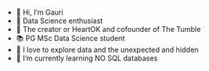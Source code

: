 - 👋 Hi, I’m Gauri
- 🌱 Data Science enthusiast 
- 🧠 The creator or HeartOK and cofounder of The Tumble
- 📚 PG MSc Data Science student
- 👀 I love to explore data and the unexpected and hidden
- 🌱 I’m currently learning NO SQL databases


<!---
Gauri-Vish/Gauri-Vish is a ✨ special ✨ repository because its `README.md` (this file) appears on your GitHub profile.
You can click the Preview link to take a look at your changes.
--->
